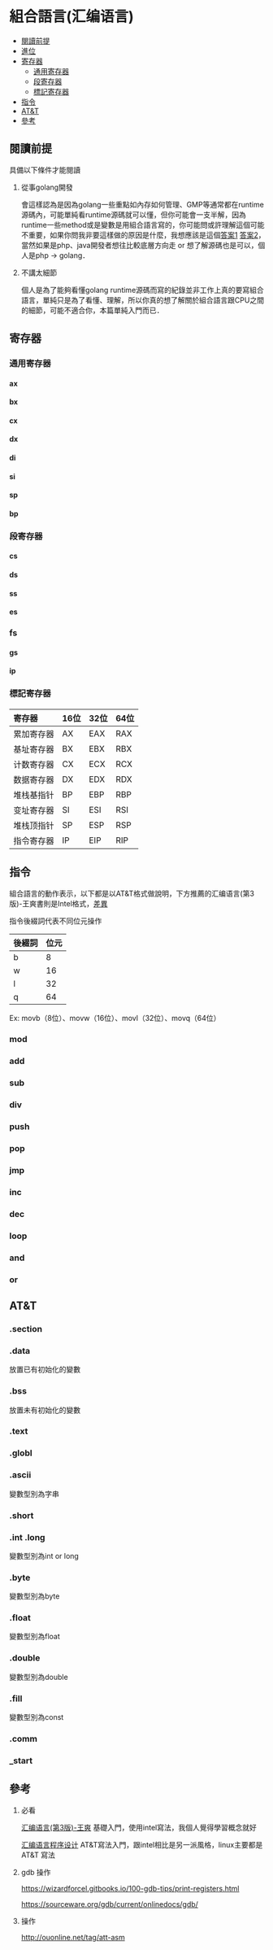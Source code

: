 # 組合語言(汇编语言)

- [閱讀前提](#閱讀前提])
- [進位](#進位)
- [寄存器](#寄存器)
  - [通用寄存器](#通用寄存器)
  - [段寄存器](#段寄存器)
  - [標記寄存器](#標記寄存器)
- [指令](#指令)
- [AT&T](#AT&T)
- [參考](#參考)

## 閱讀前提

具備以下條件才能閱讀

1. 從事golang開發

   會這樣認為是因為golang一些重點如內存如何管理、GMP等通常都在runtime源碼內，可能單純看runtime源碼就可以懂，但你可能會一支半解，因為runtime一些method或是變數是用組合語言寫的，你可能問或許理解這個可能不重要，如果你問我非要這樣做的原因是什麼，我想應該是這個[答案1](https://www.zhihu.com/question/19712941/answer/12878634) [答案2](https://www.zhihu.com/question/23088538/answer/23717201)，當然如果是php、java開發者想往比較底層方向走 or 想了解源碼也是可以，個人是php -> golang．

2. 不講太細節

   個人是為了能夠看懂golang runtime源碼而寫的紀錄並非工作上真的要寫組合語言，單純只是為了看懂、理解，所以你真的想了解關於組合語言跟CPU之間的細節，可能不適合你，本篇單純入門而已．

   

## 寄存器



### 通用寄存器

#### ax 

#### bx

#### cx

#### dx

#### di

#### si

#### sp

#### bp



### 段寄存器

#### cs

#### ds

#### ss

#### es

### fs

#### gs

#### ip

#### 

### 標記寄存器

#### 



#### 



| 寄存器     | 16位 | 32位 | 64位 |
| :--------- | :--- | :--- | :--- |
| 累加寄存器 | AX   | EAX  | RAX  |
| 基址寄存器 | BX   | EBX  | RBX  |
| 计数寄存器 | CX   | ECX  | RCX  |
| 数据寄存器 | DX   | EDX  | RDX  |
| 堆栈基指针 | BP   | EBP  | RBP  |
| 变址寄存器 | SI   | ESI  | RSI  |
| 堆栈顶指针 | SP   | ESP  | RSP  |
| 指令寄存器 | IP   | EIP  | RIP  |



## 指令

組合語言的動作表示，以下都是以AT&T格式做說明，下方推薦的汇编语言(第3版)-王爽書則是Intel格式，[差異](https://blog.csdn.net/kennyrose/article/details/7575952)

指令後綴詞代表不同位元操作

| 後綴詞 | 位元 |
| ------ | ---- |
| b      | 8    |
| w      | 16   |
| l      | 32   |
| q      | 64   |

Ex: movb（8位）、movw（16位）、movl（32位）、movq（64位）



### mod



### add



### sub



### div



### push



### pop



### jmp



### inc



### dec



### loop



### and



### or



## AT&T

### .section



### .data

放置已有初始化的變數



### .bss

放置未有初始化的變數



### .text



### .globl



### .ascii 

變數型別為字串



### .short 

### .int .long

變數型別為int or long



### .byte

變數型別為byte



### .float

變數型別為float



### .double 

變數型別為double



### .fill

變數型別為const



### .comm



### _start

### 



## 參考

1. 必看

   [汇编语言(第3版)-王爽](#https://book.douban.com/subject/25726019/) 基礎入門，使用intel寫法，我個人覺得學習概念就好

   [汇编语言程序设计](https://book.douban.com/subject/1446250/) AT&T寫法入門，跟intel相比是另一派風格，linux主要都是AT&T 寫法

2. gdb 操作

   https://wizardforcel.gitbooks.io/100-gdb-tips/print-registers.html

   https://sourceware.org/gdb/current/onlinedocs/gdb/

3. 操作

   http://ouonline.net/tag/att-asm